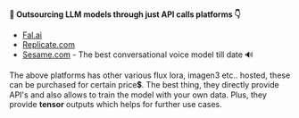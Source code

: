 **🌟 Outsourcing LLM models through just API calls platforms 👇**
-  [Fal.ai](https://fal.ai/)
-  [Replicate.com](https://replicate.com)
-  [Sesame.com](https://www.sesame.com/) -  The best conversational voice model till date 🔊

The above platforms has other various flux lora, imagen3 etc.. hosted, these can be purchased for certain price💲. The best thing, they directly provide API's and also allows to train the model with your own data. Plus, they provide **tensor** outputs which helps for further use cases.